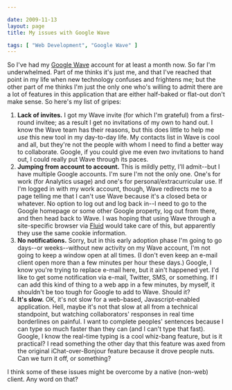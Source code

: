```yaml
--- 

date: 2009-11-13
layout: page
title: My issues with Google Wave

tags: [ "Web Development", "Google Wave" ]
---
```

So I've had my <a href="http://wave.google.com/">Google Wave</a> account for at least a month now. So far I'm underwhelmed. Part of me thinks it's just me, and that I've reached that point in my life when new technology confuses and frightens me; but the other part of me thinks I'm just the only one who's willing to admit there are a lot of features in this application that are either half-baked or flat-out don't make sense. So here's my list of gripes:

<ol>
<li><strong>Lack of invites.</strong> I got my Wave invite (for which I'm grateful) from a first-round invitee; as a result I get no invitations of my own to hand out. I know the Wave team has their reasons, but this does little to help me <em>use</em> this new tool in my day-to-day life. My contacts list in Wave is cool and all, but they're not the people with whom I need to find a better way to collaborate. Google, if you could give me even <em>two</em> invitations to hand out, I could really put Wave through its paces.</li>
<li><strong>Jumping from account to account.</strong> This is mildly petty, I'll admit--but I have multiple Google accounts. I'm sure I'm not the only one. One's for work (for Analytics usage) and one's for personal/extracurricular use. If I'm logged in with my work account, though, Wave redirects me to a page telling me that I can't use Wave because it's a closed beta or whatever. No option to log out and log back in--I need to go to the Google homepage or some other Google property, log out from there, and then head back to Wave. I was hoping that using Wave through a site-specific browser via <a href="http://fluidapp.com/">Fluid</a> would take care of this, but apparently they use the same cookie information.</li>
<li><strong>No notifications.</strong> Sorry, but in this early adoption phase I'm going to go days--or weeks--without new activity on my Wave account, I'm not going to keep a window open at all times. (I don't even keep an e-mail client open more than a few minutes per hour these days.) Google, I know you're trying to replace e-mail here, but it ain't happened yet. I'd like to get some notification via e-mail, Twitter, SMS, or something. If I can add this kind of thing to a web app in a few minutes, by myself, it shouldn't be too tough for Google to add to Wave. Should it?</li>
<li><strong>It's slow.</strong> OK, it's not slow for a web-based, Javascript-enabled application. Hell, maybe it's not that slow at all from a technical standpoint, but watching collaborators' responses in real time borderlines on painful. I want to complete peoples' sentences because I can type so much faster than they can (and I can't type that fast). Google, I know the real-time typing is a cool whiz-bang feature, but is it practical? I read something the other day that this feature was axed from the original iChat-over-Bonjour feature because it drove people nuts. Can we turn it off, or something?</li>
</ol>

I think some of these issues might be overcome by a native (non-web) client. Any word on that?
